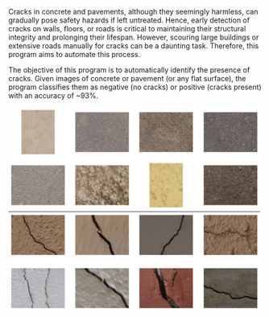 Cracks in concrete and pavements, although they seemingly harmless, can gradually pose safety hazards if left untreated. Hence, early detection of cracks on walls, floors, or roads is critical to maintaining their structural integrity and prolonging their lifespan. However, scouring large buildings or extensive roads manually for cracks can be a daunting task. Therefore, this program aims to automate this process.

The objective of this program is to automatically identify the presence of cracks. Given images of concrete or pavement (or any flat surface), the program classifies them as negative (no cracks) or positive (cracks present) with an accuracy of ~93%.

<img src="https://github.com/wesleychou7/crack-detection/blob/main/images/no-cracks.png" width="500">
<img src="https://github.com/wesleychou7/crack-detection/blob/main/images/cracks.png" width="500">